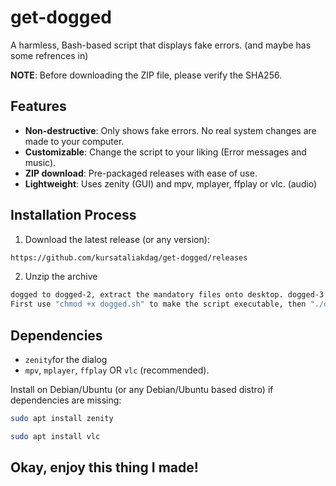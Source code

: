 # get-dogged

A harmless, Bash-based script that displays fake errors. (and maybe has some refrences in)

**NOTE**: Before downloading the ZIP file, please verify the SHA256.


## Features
- **Non-destructive**: Only shows fake errors. No real system changes are made to your computer.
- **Customizable**: Change the script to your liking (Error messages and music).
- **ZIP download**: Pre-packaged releases with ease of use.
- **Lightweight**: Uses zenity (GUI) and mpv, mplayer, ffplay or vlc. (audio)

## Installation Process
1. Download the latest release (or any version):
```bash
https://github.com/kursataliakdag/get-dogged/releases
```
2. Unzip the archive
```bash
dogged to dogged-2, extract the mandatory files onto desktop. dogged-3 to mysteryman, files must be in the extracted folder. dogged-3.1 and later will require to have the mandatory files in the files folder in the extracted folder.
First use "chmod +x dogged.sh" to make the script executable, then "./dogged.sh" to run it. (Unquoted)
```

## Dependencies
- `zenity`for the dialog
- `mpv`, `mplayer`, `ffplay` OR `vlc` (recommended).

Install on Debian/Ubuntu (or any Debian/Ubuntu based distro) if dependencies are missing:
```bash
sudo apt install zenity
```
```bash
sudo apt install vlc
```

## Okay, enjoy this thing I made!
